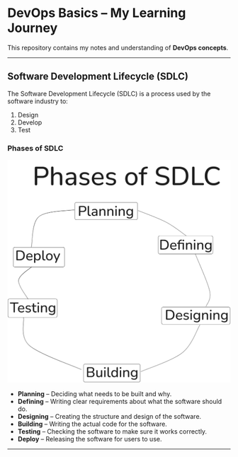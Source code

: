 # DevOps Basics – My Learning Journey

This repository contains my notes and understanding of **DevOps concepts**.

---

## Software Development Lifecycle (SDLC)

The Software Development Lifecycle (SDLC) is a process used by the software industry to:

1. Design
2. Develop
3. Test

### Phases of SDLC

![image alt](https://github.com/adhikarilaxman/DevOps-Journey/blob/b0010568f7c0d175b3012a1e6618d4b49947863d/Day02/Phases.png)

* **Planning** – Deciding what needs to be built and why.
* **Defining** – Writing clear requirements about what the software should do.
* **Designing** – Creating the structure and design of the software.
* **Building** – Writing the actual code for the software.
* **Testing** – Checking the software to make sure it works correctly.
* **Deploy** – Releasing the software for users to use.

---


